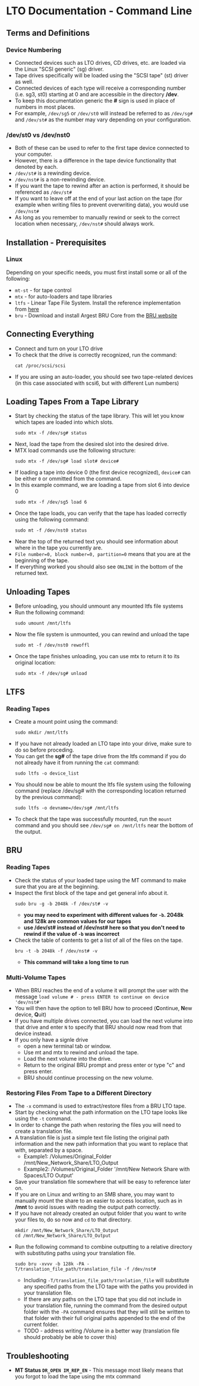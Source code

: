 # LTO Documentation - Command Line

## Terms and Definitions
### Device Numbering
- Connected devices such as LTO drives, CD drives, etc. are loaded via the Linux "SCSI generic" (sg) driver.
- Tape drives specifically will be loaded using the "SCSI tape" (st) driver as well.
- Connected devices of each type will receive a corresponding number (i.e. sg3, st0) starting at 0 and are accessible in the directory **/dev**.
- To keep this documentation generic the **#** sign is used in place of numbers in most places.
- For example, `/dev/sg5` or `/dev/st0` will instead be referred to as `/dev/sg#` and `/dev/st#` as the number may vary depending on your configuration.
### **/dev/st0** vs **/dev/nst0**
- Both of these can be used to refer to the first tape device connected to your computer.
- However, there is a difference in the tape device functionality that denoted by each.
- `/dev/st#` is a rewinding device.
- `/dev/nst#` is a non-rewinding device.
- If you want the tape to rewind after an action is performed, it should be referenced as `/dev/st#`
- If you want to leave off at the end of your last action on the tape (for example when writing files to prevent overwriting data), you would use `/dev/nst#`
- As long as you remember to manually rewind or seek to the correct location when necessary, `/dev/nst#` should always work.

## Installation - Prerequisites
### Linux
Depending on your specific needs, you must first install some or all of the following:
- `mt-st` - for tape control
- `mtx` - for auto-loaders and tape libraries
- `ltfs` - Linear Tape File System. Install the reference implementation from [here](https://github.com/LinearTapeFileSystem/ltfs "ltfs reference implementation")
- `bru` - Download and install Argest BRU Core from the [BRU website](https://www.tolisgroup.com/index.html "BRU website")

## Connecting Everything
- Connect and turn on your LTO drive
- To check that the drive is correctly recognized, run the command:
  ```
  cat /proc/scsi/scsi
  ```
- If you are using an auto-loader, you should see two tape-related devices (in this case associated with scsi6, but with different Lun numbers)

## Loading Tapes From a Tape Library
- Start by checking the status of the tape library. This will let you know which tapes are loaded into which slots.
  ```
  sudo mtx -f /dev/sg# status
  ```
- Next, load the tape from the desired slot into the desired drive.
- MTX load commands use the following structure:
  ```
  sudo mtx -f /dev/sg# load slot# device#
  ```
- If loading a tape into device 0 (the first device recognized), `device#` can be either `0` or ommitted from the command.
- In this example command, we are loading a tape from slot 6 into device 0
  ```
  sudo mtx -f /dev/sg5 load 6
  ```
- Once the tape loads, you can verify that the tape has loaded correctly using the following command:
  ```
  sudo mt -f /dev/nst0 status
  ```
- Near the top of the returned text you should see information about where in the tape you currently are.
- `File number=0, block number=0, partition=0` means that you are at the beginning of the tape.
- If everything worked you should also see `ONLINE` in the bottom of the returned text.

## Unloading Tapes
- Before unloading, you should unmount any mounted ltfs file systems
- Run the following command:
  ```
  sudo umount /mnt/ltfs
  ```
- Now the file system is unmounted, you can rewind and unload the tape
  ```
  sudo mt -f /dev/nst0 rewoffl
  ```
- Once the tape finishes unloading, you can use mtx to return it to its original location:
  ```
  sudo mtx -f /dev/sg# unload
  ```

## LTFS
### Reading Tapes
- Create a mount point using the command:
  ```
  sudo mkdir /mnt/ltfs
  ```
- If you have not already loaded an LTO tape into your drive, make sure to do so before proceding.
- You can get the **sg#** of the tape drive from the ltfs command if you do not already have it from running the `cat` command:
  ```
  sudo ltfs -o device_list
  ```
- You should now be able to mount the ltfs file system using the following command (replace /dev/sg# with the corresponding location returned by the previous command):
  ```
  sudo ltfs -o devname=/dev/sg# /mnt/ltfs
  ```
- To check that the tape was successfully mounted, run the `mount` command and you should see `/dev/sg# on /mnt/ltfs` near the bottom of the output.

## BRU
### Reading Tapes
- Check the status of your loaded tape using the MT command to make sure that you are at the beginning.
- Inspect the first block of the tape and get general info about it.
  ```
  sudo bru -g -b 2048k -f /dev/st# -v
  ```
  - **you may need to experiment with different values for `-b`. 2048k and 128k are common values for our tapes**
  - **use /dev/st# instead of /dev/nst# here so that you don't need to rewind if the value of `-b` was incorrect**
- Check the table of contents to get a list of all of the files on the tape.
  ```
  bru -t -b 2048k -f /dev/nst# -v
  ```
  - **This command will take a long time to run**
### Multi-Volume Tapes
- When BRU reaches the end of a volume it will prompt the user with the message `load volume # - press ENTER to continue on device 'dev/nst#'`
- You will then have the option to tell BRU how to proceed (**C**ontinue, **N**ew device, **Q**uit)
- If you have multiple drives connected, you can load the next volume into that drive and enter `N` to specify that BRU should now read from that device instead.
- If you only have a signle drive
  - open a new terminal tab or window.
  - Use mt and mtx to rewind and unload the tape.
  - Load the next volume into the drive.
  - Return to the original BRU prompt and press enter or type "c" and press enter.
  - BRU should continue processing on the new volume.
### Restoring Files From Tape to a Different Directory
- The `-x` command is used to extract/restore files from a BRU LTO tape.
- Start by checking what the path information on the LTO tape looks like using the `-t` command.
- In order to change the path when restoring the files you will need to create a translation file.
- A translation file is just a simple text file listing the original path information and the new path information that you want to replace that with, separated by a space.
  - Example1: /Volumes/Original_Folder /mnt/New_Network_Share/LTO_Output
  - Example2: /Volumes/Original_Folder '/mnt/New Network Share with Spaces/LTO Output'
- Save your translation file somewhere that will be easy to reference later on.
- If you are on Linux and writing to an SMB share, you may want to manually mount the share to an easier to access location, such as in **/mnt** to avoid issues with reading the output path correctly.
- If you have not already created an output folder that you want to write your files to, do so now and `cd` to that directory.
  ```
  mkdir /mnt/New_Network_Share/LTO_Output
  cd /mnt/New_Network_Share/LTO_Output
  ```
- Run the following command to combine outputting to a relative directory with substituting paths using your translation file.
  ```
  sudo bru -xvvv -b 128k -PA -T/translation_file_path/translation_file -f /dev/nst#
  ```
  - Including `-T/translation_file_path/tranlation_file` will substitute any specified paths from the LTO tape with the paths you provided in your translation file. 
  - If there are any paths on the LTO tape that you did not include in your translation file, running the command from the desired output folder with the `-PA` command   ensures that they will still be written to that folder with their full original paths appended to the end of the current folder.
  - TODO - address writing /Volume in a better way (translation file should probably be able to cover this)

## Troubleshooting
- **MT Status `DR_OPEN IM_REP_EN`** - This message most likely means that you forgot to load the tape using the mtx command
